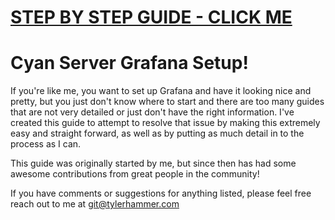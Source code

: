# [STEP BY STEP GUIDE - CLICK ME](http://cyanlab.io/grafana-the-absolute-beginners-guide/)

# Cyan Server Grafana Setup!

If you're like me, you want to set up Grafana and have it looking nice and pretty, but you just don't know where to start and there are too many guides that are not very detailed or just don't have the right information. I've created this guide to attempt to resolve that issue by making this extremely easy and straight forward, as well as by putting as much detail in to the process as I can. 

This guide was originally started by me, but since then has had some awesome contributions from great people in the community! 

If you have comments or suggestions for anything listed, please feel free reach out to me at git@tylerhammer.com
